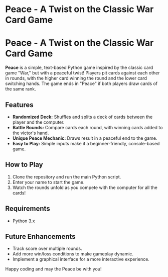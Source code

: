 # Peace - A Twist on the Classic War Card Game

<!DOCTYPE html>
<html>
<head>
  <title>Peace - Card Game</title>
</head>
<body>
  <h1>Peace - A Twist on the Classic War Card Game</h1>
  <p><strong>Peace</strong> is a simple, text-based Python game inspired by the classic card game "War," but with a peaceful twist! Players pit cards against each other in rounds, with the higher card winning the round and the lower card switching hands. The game ends in "Peace" if both players draw cards of the same rank.</p>

  <h2>Features</h2>
  <ul>
    <li><strong>Randomized Deck:</strong> Shuffles and splits a deck of cards between the player and the computer.</li>
    <li><strong>Battle Rounds:</strong> Compare cards each round, with winning cards added to the victor's hand.</li>
    <li><strong>Unique Peace Mechanic:</strong> Draws result in a peaceful end to the game.</li>
    <li><strong>Easy to Play:</strong> Simple inputs make it a beginner-friendly, console-based game.</li>
  </ul>

  <h2>How to Play</h2>
  <ol>
    <li>Clone the repository and run the main Python script.</li>
    <li>Enter your name to start the game.</li>
    <li>Watch the rounds unfold as you compete with the computer for all the cards!</li>
  </ol>

  <h2>Requirements</h2>
  <ul>
    <li>Python 3.x</li>
  </ul>

  <h2>Future Enhancements</h2>
  <ul>
    <li>Track score over multiple rounds.</li>
    <li>Add more win/loss conditions to make gameplay dynamic.</li>
    <li>Implement a graphical interface for a more interactive experience.</li>
  </ul>

  <p>Happy coding and may the Peace be with you!</p>
</body>
</html>
